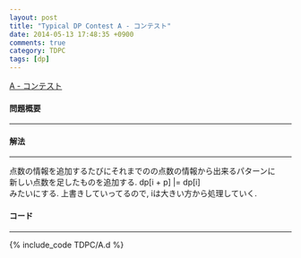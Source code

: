 ```yaml
---
layout: post
title: "Typical DP Contest A - コンテスト"
date: 2014-05-13 17:48:35 +0900
comments: true
category: TDPC
tags: [dp]
---
```


[A - コンテスト](http://tdpc.contest.atcoder.jp/tasks/tdpc_contest)

#### 問題概要

****

#### 解法

****

点数の情報を追加するたびにそれまでのの点数の情報から出来るパターンに  
新しい点数を足したものを追加する.
dp[i + p] |= dp[i]  
みたいにする. 上書きしていってるので, iは大きい方から処理していく.  


#### コード

****

{% include_code TDPC/A.d %}

